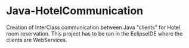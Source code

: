 # Java-HotelCommunication
Creation of InterClass communication between Java "clients" for Hotel room reservation. This project has to be ran in the EclipseIDE where the clients are WebServices.
